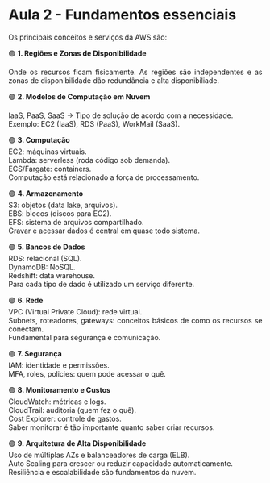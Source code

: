 # Aula 2 - Fundamentos essenciais
<div align="justify">

Os principais conceitos e serviços da AWS são:



:purple_circle: **1. Regiões e Zonas de Disponibilidade** 

Onde os recursos ficam fisicamente. As regiões são independentes e as zonas de disponibilidade dão redundância e alta disponibiliade.


:purple_circle: **2. Modelos de Computação em Nuvem**

IaaS, PaaS, SaaS → Tipo de solução de acordo com a necessidade.  
Exemplo: EC2 (IaaS), RDS (PaaS), WorkMail (SaaS). 

:purple_circle: **3. Computação**  
EC2: máquinas virtuais.  
Lambda: serverless (roda código sob demanda).  
ECS/Fargate: containers.  
Computação está relacionado a força de processamento. 

:purple_circle: **4. Armazenamento**  
S3: objetos (data lake, arquivos).   
EBS: blocos (discos para EC2).  
EFS: sistema de arquivos compartilhado.  
Gravar e acessar dados é central em quase todo sistema. 

:purple_circle: **5. Bancos de Dados**  
RDS: relacional (SQL).  
DynamoDB: NoSQL.   
Redshift: data warehouse.   
Para cada tipo de dado é utilizado um serviço diferente. 

:purple_circle: **6. Rede**  
VPC (Virtual Private Cloud): rede virtual.  
Subnets, roteadores, gateways: conceitos básicos de como os recursos se conectam.   
Fundamental para segurança e comunicação. 

:purple_circle: **7. Segurança**  
IAM: identidade e permissões.  
MFA, roles, policies: quem pode acessar o quê.   


:purple_circle: **8. Monitoramento e Custos**  
CloudWatch: métricas e logs.   
CloudTrail: auditoria (quem fez o quê).  
Cost Explorer: controle de gastos.   
Saber monitorar é tão importante quanto saber criar recursos. 


:purple_circle: **9. Arquitetura de Alta Disponibilidade**  
Uso de múltiplas AZs e balanceadores de carga (ELB).   
Auto Scaling para crescer ou reduzir capacidade automaticamente.   
Resiliência e escalabilidade são fundamentos da nuvem. 
</div>